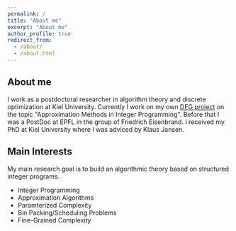 ```yaml
---
permalink: /
title: "About me"
excerpt: "About me"
author_profile: true
redirect_from: 
  - /about/
  - /about.html
---
```



About me
------
I work as a postdoctoral researcher in algorithm theory and discrete optimization at Kiel University. Currently I work on my own [DFG project](https://gepris.dfg.de/gepris/person/442077393?context=person&task=showDetail&id=442077393&) on the topic "Approximation Methods in Integer Programming". Before that I was a PostDoc at EPFL in the group of Friedrich Eisenbrand. I received my PhD at Kiel University where I was adviced by Klaus Jansen.

Main Interests
------
My main research goal is to build an algorithmic theory based on structured integer programs.
 - Integer Programming
 - Approximation Algorithms
 - Paramterized Complexity
 - Bin Packing/Scheduling Problems
 - Fine-Grained Complexity
